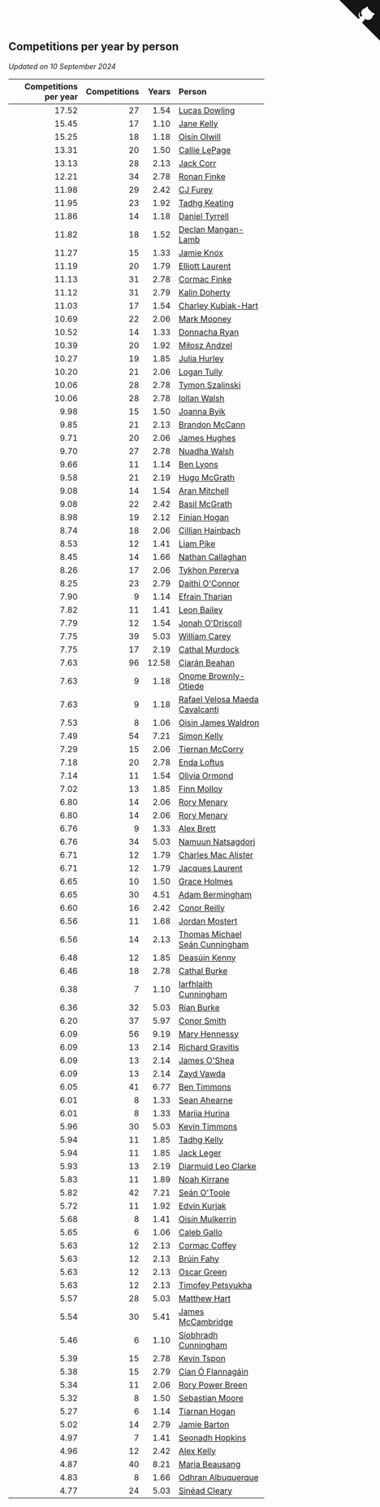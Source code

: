 ## Competitions per year by person

*Updated on 10 September 2024*

| Competitions per year | Competitions | Years | Person |
| ---: | ---: | ---: | :--- |
| 17.52 | 27 | 1.54 | [Lucas Dowling](https://www.worldcubeassociation.org/persons/2023DOWL01) |
| 15.45 | 17 | 1.10 | [Jane Kelly](https://www.worldcubeassociation.org/persons/2023KELL23) |
| 15.25 | 18 | 1.18 | [Oisín Olwill](https://www.worldcubeassociation.org/persons/2023OLWI01) |
| 13.31 | 20 | 1.50 | [Callie LePage](https://www.worldcubeassociation.org/persons/2023LEPA01) |
| 13.13 | 28 | 2.13 | [Jack Corr](https://www.worldcubeassociation.org/persons/2022CORR06) |
| 12.21 | 34 | 2.78 | [Ronan Finke](https://www.worldcubeassociation.org/persons/2021FINK02) |
| 11.98 | 29 | 2.42 | [CJ Furey](https://www.worldcubeassociation.org/persons/2022FURE01) |
| 11.95 | 23 | 1.92 | [Tadhg Keating](https://www.worldcubeassociation.org/persons/2022KEAT02) |
| 11.86 | 14 | 1.18 | [Daniel Tyrrell](https://www.worldcubeassociation.org/persons/2023TYRR01) |
| 11.82 | 18 | 1.52 | [Declan Mangan-Lamb](https://www.worldcubeassociation.org/persons/2023MANG02) |
| 11.27 | 15 | 1.33 | [Jamie Knox](https://www.worldcubeassociation.org/persons/2023KNOX02) |
| 11.19 | 20 | 1.79 | [Elliott Laurent](https://www.worldcubeassociation.org/persons/2022LAUR09) |
| 11.13 | 31 | 2.78 | [Cormac Finke](https://www.worldcubeassociation.org/persons/2021FINK01) |
| 11.12 | 31 | 2.79 | [Kalin Doherty](https://www.worldcubeassociation.org/persons/2021DOHE02) |
| 11.03 | 17 | 1.54 | [Charley Kubiak-Hart](https://www.worldcubeassociation.org/persons/2023KUBI01) |
| 10.69 | 22 | 2.06 | [Mark Mooney](https://www.worldcubeassociation.org/persons/2022MOON08) |
| 10.52 | 14 | 1.33 | [Donnacha Ryan](https://www.worldcubeassociation.org/persons/2023RYAN04) |
| 10.39 | 20 | 1.92 | [Miłosz Andzel](https://www.worldcubeassociation.org/persons/2022ANDZ01) |
| 10.27 | 19 | 1.85 | [Julia Hurley](https://www.worldcubeassociation.org/persons/2022HURL02) |
| 10.20 | 21 | 2.06 | [Logan Tully](https://www.worldcubeassociation.org/persons/2022TULL02) |
| 10.06 | 28 | 2.78 | [Tymon Szalinski](https://www.worldcubeassociation.org/persons/2021SZAL01) |
| 10.06 | 28 | 2.78 | [Iollan Walsh](https://www.worldcubeassociation.org/persons/2021WALS03) |
| 9.98 | 15 | 1.50 | [Joanna Byik](https://www.worldcubeassociation.org/persons/2023BYIK01) |
| 9.85 | 21 | 2.13 | [Brandon McCann](https://www.worldcubeassociation.org/persons/2022MCCA04) |
| 9.71 | 20 | 2.06 | [James Hughes](https://www.worldcubeassociation.org/persons/2022HUGH08) |
| 9.70 | 27 | 2.78 | [Nuadha Walsh](https://www.worldcubeassociation.org/persons/2021WALS04) |
| 9.66 | 11 | 1.14 | [Ben Lyons](https://www.worldcubeassociation.org/persons/2023LYON02) |
| 9.58 | 21 | 2.19 | [Hugo McGrath](https://www.worldcubeassociation.org/persons/2022MCGR02) |
| 9.08 | 14 | 1.54 | [Aran Mitchell](https://www.worldcubeassociation.org/persons/2023MITC04) |
| 9.08 | 22 | 2.42 | [Basil McGrath](https://www.worldcubeassociation.org/persons/2022MCGR01) |
| 8.98 | 19 | 2.12 | [Finian Hogan](https://www.worldcubeassociation.org/persons/2022HOGA01) |
| 8.74 | 18 | 2.06 | [Cillian Hainbach](https://www.worldcubeassociation.org/persons/2022HAIN04) |
| 8.53 | 12 | 1.41 | [Liam Pike](https://www.worldcubeassociation.org/persons/2023PIKE03) |
| 8.45 | 14 | 1.66 | [Nathan Callaghan](https://www.worldcubeassociation.org/persons/2023CALL01) |
| 8.26 | 17 | 2.06 | [Tykhon Pererva](https://www.worldcubeassociation.org/persons/2022PERE32) |
| 8.25 | 23 | 2.79 | [Daithi O'Connor](https://www.worldcubeassociation.org/persons/2021OCON01) |
| 7.90 | 9 | 1.14 | [Efrain Tharian](https://www.worldcubeassociation.org/persons/2023THAR03) |
| 7.82 | 11 | 1.41 | [Leon Bailey](https://www.worldcubeassociation.org/persons/2023BAIL04) |
| 7.79 | 12 | 1.54 | [Jonah O'Driscoll](https://www.worldcubeassociation.org/persons/2023ODRI01) |
| 7.75 | 39 | 5.03 | [William Carey](https://www.worldcubeassociation.org/persons/2019CARE02) |
| 7.75 | 17 | 2.19 | [Cathal Murdock](https://www.worldcubeassociation.org/persons/2022MURD01) |
| 7.63 | 96 | 12.58 | [Ciarán Beahan](https://www.worldcubeassociation.org/persons/2012BEAH01) |
| 7.63 | 9 | 1.18 | [Onome Brownly-Otiede](https://www.worldcubeassociation.org/persons/2023BROW36) |
| 7.63 | 9 | 1.18 | [Rafael Velosa Maeda Cavalcanti](https://www.worldcubeassociation.org/persons/2023CAVA03) |
| 7.53 | 8 | 1.06 | [Oisin James Waldron](https://www.worldcubeassociation.org/persons/2023WALD04) |
| 7.49 | 54 | 7.21 | [Simon Kelly](https://www.worldcubeassociation.org/persons/2017KELL08) |
| 7.29 | 15 | 2.06 | [Tiernan McCorry](https://www.worldcubeassociation.org/persons/2022MCCO09) |
| 7.18 | 20 | 2.78 | [Enda Loftus](https://www.worldcubeassociation.org/persons/2021LOFT01) |
| 7.14 | 11 | 1.54 | [Olivia Ormond](https://www.worldcubeassociation.org/persons/2023ORMO02) |
| 7.02 | 13 | 1.85 | [Finn Molloy](https://www.worldcubeassociation.org/persons/2022MOLL03) |
| 6.80 | 14 | 2.06 | [Rory Menary](https://www.worldcubeassociation.org/persons/2022MENA01) |
| 6.80 | 14 | 2.06 | [Rory Menary](https://www.worldcubeassociation.org/persons/2022MENA01) |
| 6.76 | 9 | 1.33 | [Alex Brett](https://www.worldcubeassociation.org/persons/2023BRET04) |
| 6.76 | 34 | 5.03 | [Namuun Natsagdorj](https://www.worldcubeassociation.org/persons/2019NATS02) |
| 6.71 | 12 | 1.79 | [Charles Mac Alister](https://www.worldcubeassociation.org/persons/2022ALIS02) |
| 6.71 | 12 | 1.79 | [Jacques Laurent](https://www.worldcubeassociation.org/persons/2022LAUR10) |
| 6.65 | 10 | 1.50 | [Grace Holmes](https://www.worldcubeassociation.org/persons/2023HOLM04) |
| 6.65 | 30 | 4.51 | [Adam Bermingham](https://www.worldcubeassociation.org/persons/2020BERM02) |
| 6.60 | 16 | 2.42 | [Conor Reilly](https://www.worldcubeassociation.org/persons/2022REIL01) |
| 6.56 | 11 | 1.68 | [Jordan Mostert](https://www.worldcubeassociation.org/persons/2023MOST01) |
| 6.56 | 14 | 2.13 | [Thomas Michael Seán Cunningham](https://www.worldcubeassociation.org/persons/2022CUNN04) |
| 6.48 | 12 | 1.85 | [Deasúin Kenny](https://www.worldcubeassociation.org/persons/2022KENN12) |
| 6.46 | 18 | 2.78 | [Cathal Burke](https://www.worldcubeassociation.org/persons/2021BURK03) |
| 6.38 | 7 | 1.10 | [Iarfhlaith Cunningham](https://www.worldcubeassociation.org/persons/2023CUNN03) |
| 6.36 | 32 | 5.03 | [Rían Burke](https://www.worldcubeassociation.org/persons/2019BURK05) |
| 6.20 | 37 | 5.97 | [Conor Smith](https://www.worldcubeassociation.org/persons/2018SMIT37) |
| 6.09 | 56 | 9.19 | [Mary Hennessy](https://www.worldcubeassociation.org/persons/2015HENN02) |
| 6.09 | 13 | 2.14 | [Richard Gravitis](https://www.worldcubeassociation.org/persons/2022GRAV01) |
| 6.09 | 13 | 2.14 | [James O'Shea](https://www.worldcubeassociation.org/persons/2022OSHE01) |
| 6.09 | 13 | 2.14 | [Zayd Vawda](https://www.worldcubeassociation.org/persons/2022VAWD01) |
| 6.05 | 41 | 6.77 | [Ben Timmons](https://www.worldcubeassociation.org/persons/2017TIMM01) |
| 6.01 | 8 | 1.33 | [Sean Ahearne](https://www.worldcubeassociation.org/persons/2023AHEA01) |
| 6.01 | 8 | 1.33 | [Mariia Hurina](https://www.worldcubeassociation.org/persons/2023HURI01) |
| 5.96 | 30 | 5.03 | [Kevin Timmons](https://www.worldcubeassociation.org/persons/2019TIMM01) |
| 5.94 | 11 | 1.85 | [Tadhg Kelly](https://www.worldcubeassociation.org/persons/2022KELL21) |
| 5.94 | 11 | 1.85 | [Jack Leger](https://www.worldcubeassociation.org/persons/2022LEGE01) |
| 5.93 | 13 | 2.19 | [Diarmuid Leo Clarke](https://www.worldcubeassociation.org/persons/2022CLAR14) |
| 5.83 | 11 | 1.89 | [Noah Kirrane](https://www.worldcubeassociation.org/persons/2022KIRR02) |
| 5.82 | 42 | 7.21 | [Seán O'Toole](https://www.worldcubeassociation.org/persons/2017OTOO03) |
| 5.72 | 11 | 1.92 | [Edvin Kurjak](https://www.worldcubeassociation.org/persons/2022KURJ01) |
| 5.68 | 8 | 1.41 | [Oisín Mulkerrin](https://www.worldcubeassociation.org/persons/2023MULK01) |
| 5.65 | 6 | 1.06 | [Caleb Gallo](https://www.worldcubeassociation.org/persons/2023GALL25) |
| 5.63 | 12 | 2.13 | [Cormac Coffey](https://www.worldcubeassociation.org/persons/2022COFF01) |
| 5.63 | 12 | 2.13 | [Brúin Fahy](https://www.worldcubeassociation.org/persons/2022FAHY01) |
| 5.63 | 12 | 2.13 | [Oscar Green](https://www.worldcubeassociation.org/persons/2022GREE14) |
| 5.63 | 12 | 2.13 | [Timofey Petsyukha](https://www.worldcubeassociation.org/persons/2022PETS02) |
| 5.57 | 28 | 5.03 | [Matthew Hart](https://www.worldcubeassociation.org/persons/2019HART11) |
| 5.54 | 30 | 5.41 | [James McCambridge](https://www.worldcubeassociation.org/persons/2019MCCA09) |
| 5.46 | 6 | 1.10 | [Síobhradh Cunningham](https://www.worldcubeassociation.org/persons/2023CUNN04) |
| 5.39 | 15 | 2.78 | [Kevin Tspon](https://www.worldcubeassociation.org/persons/2021TSPO01) |
| 5.38 | 15 | 2.79 | [Cian Ó Flannagáin](https://www.worldcubeassociation.org/persons/2021OFLA01) |
| 5.34 | 11 | 2.06 | [Rory Power Breen](https://www.worldcubeassociation.org/persons/2022BREE02) |
| 5.32 | 8 | 1.50 | [Sebastian Moore](https://www.worldcubeassociation.org/persons/2023MOOR03) |
| 5.27 | 6 | 1.14 | [Tiarnan Hogan](https://www.worldcubeassociation.org/persons/2023HOGA04) |
| 5.02 | 14 | 2.79 | [Jamie Barton](https://www.worldcubeassociation.org/persons/2021BART03) |
| 4.97 | 7 | 1.41 | [Seonadh Hopkins](https://www.worldcubeassociation.org/persons/2023HOPK01) |
| 4.96 | 12 | 2.42 | [Alex Kelly](https://www.worldcubeassociation.org/persons/2022KELL03) |
| 4.87 | 40 | 8.21 | [Maria Beausang](https://www.worldcubeassociation.org/persons/2016BEAU03) |
| 4.83 | 8 | 1.66 | [Odhran Albuquerque](https://www.worldcubeassociation.org/persons/2023ALBU01) |
| 4.77 | 24 | 5.03 | [Sinéad Cleary](https://www.worldcubeassociation.org/persons/2019CLEA04) |


<a href="https://github.com/simonkellly/wca_statistics_ireland" class="github-corner" aria-label="View source on Github"><svg width="80" height="80" viewBox="0 0 250 250" style="fill:#151513; color:#fff; position: absolute; top: 0; border: 0; right: 0;" aria-hidden="true"><path d="M0,0 L115,115 L130,115 L142,142 L250,250 L250,0 Z"></path><path d="M128.3,109.0 C113.8,99.7 119.0,89.6 119.0,89.6 C122.0,82.7 120.5,78.6 120.5,78.6 C119.2,72.0 123.4,76.3 123.4,76.3 C127.3,80.9 125.5,87.3 125.5,87.3 C122.9,97.6 130.6,101.9 134.4,103.2" fill="currentColor" style="transform-origin: 130px 106px;" class="octo-arm"></path><path d="M115.0,115.0 C114.9,115.1 118.7,116.5 119.8,115.4 L133.7,101.6 C136.9,99.2 139.9,98.4 142.2,98.6 C133.8,88.0 127.5,74.4 143.8,58.0 C148.5,53.4 154.0,51.2 159.7,51.0 C160.3,49.4 163.2,43.6 171.4,40.1 C171.4,40.1 176.1,42.5 178.8,56.2 C183.1,58.6 187.2,61.8 190.9,65.4 C194.5,69.0 197.7,73.2 200.1,77.6 C213.8,80.2 216.3,84.9 216.3,84.9 C212.7,93.1 206.9,96.0 205.4,96.6 C205.1,102.4 203.0,107.8 198.3,112.5 C181.9,128.9 168.3,122.5 157.7,114.1 C157.9,116.9 156.7,120.9 152.7,124.9 L141.0,136.5 C139.8,137.7 141.6,141.9 141.8,141.8 Z" fill="currentColor" class="octo-body"></path></svg></a><style>.github-corner:hover .octo-arm{animation:octocat-wave 560ms ease-in-out}@keyframes octocat-wave{0%,100%{transform:rotate(0)}20%,60%{transform:rotate(-25deg)}40%,80%{transform:rotate(10deg)}}@media (max-width:500px){.github-corner:hover .octo-arm{animation:none}.github-corner .octo-arm{animation:octocat-wave 560ms ease-in-out}}</style>
